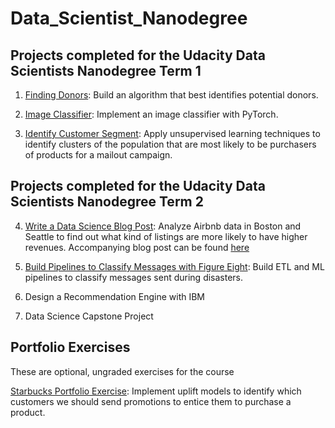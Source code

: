 # Data_Scientist_Nanodegree

## Projects completed for the Udacity Data Scientists Nanodegree Term 1
1. [Finding Donors](https://github.com/joshxinjie/Data_Scientist_Nanodegree/tree/master/finding_donors): Build an algorithm that best identifies potential donors.

2. [Image Classifier](https://github.com/joshxinjie/Data_Scientist_Nanodegree/tree/master/image_classifier): Implement an image classifier with PyTorch. 

3. [Identify Customer Segment](https://github.com/joshxinjie/Data_Scientist_Nanodegree/tree/master/identify_customer_segment): Apply unsupervised learning techniques to identify clusters of the population that are most likely to be purchasers of products for a mailout campaign.

## Projects completed for the Udacity Data Scientists Nanodegree Term 2
4. [Write a Data Science Blog Post](https://github.com/joshxinjie/Data_Scientist_Nanodegree/tree/master/data_science_blog): Analyze Airbnb data in Boston and Seattle to find out what kind of listings are more likely to have  higher revenues. Accompanying blog post can be found [here](https://towardsdatascience.com/uncovering-the-secrets-to-higher-airbnb-revenues-6dbf178942af)

5. [Build Pipelines to Classify Messages with Figure Eight](https://github.com/joshxinjie/Data_Scientist_Nanodegree/tree/master/disaster_response_pipeline): Build ETL and ML pipelines to classify messages sent during disasters. 

6. Design a Recommendation Engine with IBM

7. Data Science Capstone Project

## Portfolio Exercises
These are optional, ungraded exercises for the course

[Starbucks Portfolio Exercise](https://github.com/joshxinjie/Data_Scientist_Nanodegree/tree/master/starbucks_portfolio_exercise): Implement uplift models to identify which customers we should send promotions to entice them to purchase a product.
